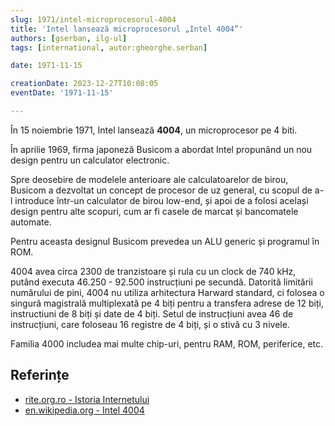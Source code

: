 ```yaml
---
slug: 1971/intel-microprocesorul-4004
title: 'Intel lansează microprocesorul „Intel 4004”'
authors: [gserban, ilg-ul]
tags: [international, autor:gheorghe.serban]

date: 1971-11-15

creationDate: 2023-12-27T10:08:05
eventDate: '1971-11-15'

---
```


În 15 noiembrie 1971, Intel lansează **4004**, un microprocesor pe 4 biti.

<!-- truncate -->

În aprilie 1969, firma japoneză Busicom a abordat Intel propunând
un nou design pentru un calculator electronic.

Spre deosebire de modelele anterioare ale calculatoarelor de birou, Busicom
a dezvoltat un concept de procesor de uz general, cu scopul de a-l
introduce într-un calculator de birou low-end, și apoi de a folosi
același design pentru alte scopuri, cum ar fi casele de marcat și
bancomatele automate.

Pentru aceasta designul Busicom prevedea un ALU generic și programul
în ROM.

4004 avea circa 2300 de tranzistoare și
rula cu un clock de 740 kHz, putând executa 46.250 - 92.500 instrucțiuni
pe secundă. Datorită limitării numărului de pini, 4004 nu utiliza
arhitectura Harward standard, ci folosea o singură magistrală multiplexată
pe 4 biți pentru a transfera adrese de 12 biți, instructiuni de 8 biți și
date de 4 biți. Setul de instrucțiuni avea 46 de instrucțiuni, care foloseau
16 registre de 4 biți, și o stivă cu 3 nivele.

Familia 4000 includea mai multe chip-uri, pentru RAM, ROM, periferice, etc.

## Referințe

- [rite.org.ro - Istoria Internetului](https://rite.org.ro/istoria-internetului/)
- [en.wikipedia.org - Intel 4004](https://en.wikipedia.org/wiki/Intel_4004)
